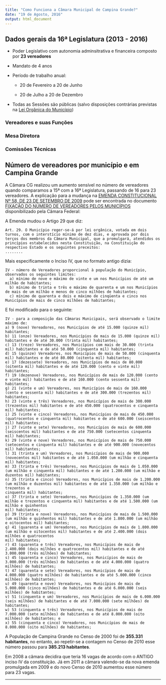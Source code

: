 ```yaml
---
title: "Como Funciona a Câmara Municipal de Campina Grande?"
date: "19 de Agosto, 2016"
output: html_document
---
```




## Dados gerais da 16ª Legislatura (2013 - 2016)

* Poder Legislativo com autonomia adminsitrativa e financeira composto por **23 vereadores**

* Mandato de 4 anos

* Período de trabalho anual:

    * 20 de Fevereiro a 20 de Junho

    * 20 de Julho a 20 de Dezembro

* Todas as Sessões são públicas (salvo disposições contrárias previstas na [Lei Orgânica do Município](http://pmcg.org.br/wp-content/uploads/2014/09/Lei-Organica-do-Municipio.pdf))

### Vereadores e suas Funções
<!--html_preserve--><div id="htmlwidget-2512" style="width:100%;height:auto;" class="datatables html-widget"></div>
<script type="application/json" data-for="htmlwidget-2512">{"x":{"data":[["Alexandre do Sindicato","Anderson Maia","Aragão Júnior","Cícero Buchada","Galego do Leite","Hercules Lafite","Ivan Batista","Ivonete Ludgério","João Dantas","Marinaldo Cardoso","Miguel Rodrigues","Murilo Galdino","Napoleão Maracajá","Nelson Gomes","Olimpio Oliveira","Orlandino Farias","Pimentel Filho","Pr. Josimar Henrique","Rodolfo Rodrigues","Rodrigo Ramos","Saulo Noronha","Sargento Régis","Vaninho Aragão"],["PHS","PSB","PTB","PHS","PTN","PSC","PSDB","PSD","PSD","PRB","PSC","PSB","PC do B","PSDB","PMDB","PSC","PSD","PRB","PR","PDT","DEM","PMN","DEM"]],"container":"<table class=\"display\">\n  <thead>\n    <tr>\n      <th>Vereador\u003c/th>\n      <th>Partido\u003c/th>\n    \u003c/tr>\n  \u003c/thead>\n\u003c/table>","options":{"paging":false,"searching":false,"info":false,"order":[],"autoWidth":false,"orderClasses":false},"callback":null,"filter":"none"},"evals":[],"jsHooks":[]}</script><!--/html_preserve-->

### Mesa Diretora
<!--html_preserve--><div id="htmlwidget-5900" style="width:100%;height:auto;" class="datatables html-widget"></div>
<script type="application/json" data-for="htmlwidget-5900">{"x":{"data":[["ANTONIO ALVES PIMENTEL FILHO","ORLANDINO PEREIRA DE FARIAS","JOSÉ MARINALDO CARDOSO","CASSIO MURILO GALDINO DE ARAUJO","IVAN OLIVEIRA BATISTA"],["PRESIDENTE","1º VICE","2º VICE","1º SECRETARIO","2º SECRETARIO"]],"container":"<table class=\"display\">\n  <thead>\n    <tr>\n      <th>Vereador\u003c/th>\n      <th>Cargo\u003c/th>\n    \u003c/tr>\n  \u003c/thead>\n\u003c/table>","options":{"paging":false,"searching":false,"info":false,"ordering":false,"order":[],"autoWidth":false,"orderClasses":false},"callback":null,"filter":"none"},"evals":[],"jsHooks":[]}</script><!--/html_preserve-->

### Comissões Técnicas
<!--html_preserve--><div id="htmlwidget-3203" style="width:100%;height:auto;" class="datatables html-widget"></div>
<script type="application/json" data-for="htmlwidget-3203">{"x":{"data":[["Comissão Constituição, Justiça e Redação","Comissão Constituição, Justiça e Redação","Comissão Constituição, Justiça e Redação","Comissão de Agricultura e Pecuária","Comissão de Agricultura e Pecuária","Comissão de Agricultura e Pecuária","Comissão de Ciência, Tecnologia, Inovação, Comunicação e Informática","Comissão de Ciência, Tecnologia, Inovação, Comunicação e Informática","Comissão de Ciência, Tecnologia, Inovação, Comunicação e Informática","Comissão de Defesa dos Direitos da Mulher, Idoso, da Criança e do Adolescente","Comissão de Defesa dos Direitos da Mulher, Idoso, da Criança e do Adolescente","Comissão de Defesa dos Direitos da Mulher, Idoso, da Criança e do Adolescente","Comissão de Desenvolvimento Econômico, Indústria e Comércio","Comissão de Desenvolvimento Econômico, Indústria e Comércio","Comissão de Desenvolvimento Econômico, Indústria e Comércio","Comissão de Direitos Humanos, Defesa do Consumidor, do Contribuinte e do Servidor Público","Comissão de Direitos Humanos, Defesa do Consumidor, do Contribuinte e do Servidor Público","Comissão de Direitos Humanos, Defesa do Consumidor, do Contribuinte e do Servidor Público","Comissão de Educação, Esporte e Turismo","Comissão de Educação, Esporte e Turismo","Comissão de Educação, Esporte e Turismo","Comissão de Finanças, Orçamento, Fiscalização Financeira e Controle","Comissão de Finanças, Orçamento, Fiscalização Financeira e Controle","Comissão de Finanças, Orçamento, Fiscalização Financeira e Controle","Comissão de Meio Ambiente e Recursos Hídricos Convivência e Sustentabilidade do Semiárido","Comissão de Meio Ambiente e Recursos Hídricos Convivência e Sustentabilidade do Semiárido","Comissão de Meio Ambiente e Recursos Hídricos Convivência e Sustentabilidade do Semiárido","Comissão de Obras, Planejamento, Infraestrutura e Habitação","Comissão de Obras, Planejamento, Infraestrutura e Habitação","Comissão de Obras, Planejamento, Infraestrutura e Habitação","Comissão de Saúde e Bem Estar Social","Comissão de Saúde e Bem Estar Social","Comissão de Saúde e Bem Estar Social","Comissão de Segurança Pública, Defesa Social e Prevenção as Drogas","Comissão de Segurança Pública, Defesa Social e Prevenção as Drogas","Comissão de Segurança Pública, Defesa Social e Prevenção as Drogas","Comissão de Transporte e Mobilidade Urbana","Comissão de Transporte e Mobilidade Urbana","Comissão de Transporte e Mobilidade Urbana"],["Presidente","Secretário","Membro","Presidente","Secretário","Membro","Presidente","Secretário","Membro","Presidente","Secretário","Membro","Presidente","Secretário","Membro","Presidente","Secretário","Membro","Presidente","Secretário","Membro","Presidente","Secretário","Membro","Presidente","Secretário","Membro","Presidente","Secretário","Membro","Presidente","Secretário","Membro","Presidente","Secretário","Membro","Presidente","Secretário","Membro"],["NELSON GOMES FILHO","RODRIGO RAMOS VICTOR","JOAO CRISOSTOMO MOREIRA DANTAS","JOSEILDO ALVES DOS SANTOS","RODOLFO RODRIGUES","IVONETE ALMEIDA DE ANDRADE LUDGERIO","ANDERSON FILIPI MAIA DE MENEZES","GILVANI ANTONIO ARAGAO","JOSE COSTA ARAGÃO JUNIOR","IVONETE ALMEIDA DE ANDRADE LUDGERIO","CASSIO MURILO GALDINO DE ARAUJO","ALEXANDRE PEREIRA DA SILVA","CASSIO MURILO GALDINO DE ARAUJO","JOSÉ MARINALDO CARDOSO","AFONSO ALEXANDRE REGIS CAVALCANTE","NAPOLEÃO DE FARIAS MARACAJÁ","MIGUEL RODRIGUES DA SILVA","RODRIGO RAMOS VICTOR","MIGUEL RODRIGUES DA SILVA","GILVANI ANTONIO ARAGAO","ANDERSON FILIPI MAIA DE MENEZES","JOSÉ MARINALDO CARDOSO","JOSEILDO ALVES DOS SANTOS","JOAO CRISOSTOMO MOREIRA DANTAS","JOSIMAR HENRIQUE DA SILVA","MIGUEL RODRIGUES DA SILVA","IVAN OLIVEIRA BATISTA","CICERO RODRIGUES DA SILVA","JOSE COSTA ARAGÃO JUNIOR","OLIMPIO OLIVEIRA","JOAO CRISOSTOMO MOREIRA DANTAS","IVAN OLIVEIRA BATISTA","RODRIGO RAMOS VICTOR","ALEXANDRE PEREIRA DA SILVA","OLIMPIO OLIVEIRA","AFONSO ALEXANDRE REGIS CAVALCANTE","AFONSO ALEXANDRE REGIS CAVALCANTE","JOSÉ MARINALDO CARDOSO","ANDERSON FILIPI MAIA DE MENEZES"]],"container":"<table class=\"display\">\n  <thead>\n    <tr>\n      <th>Comissão\u003c/th>\n      <th>Cargo\u003c/th>\n      <th>Vereador\u003c/th>\n    \u003c/tr>\n  \u003c/thead>\n\u003c/table>","options":{"paging":false,"searching":false,"info":false,"order":[],"autoWidth":false,"orderClasses":false},"callback":null,"filter":"none"},"evals":[],"jsHooks":[]}</script><!--/html_preserve-->

## Número de vereadores por município e em Campina Grande

A Câmara CG realizou um aumento sensível no número de vereadores quando comparamos a 15ª com a 16ª Legislatura, passando de 16 para 23 vereadores. A explicação para a mudança na [EMENDA CONSTITUCIONAL Nº 58, DE 23 DE SETEMBRO DE 2009](http://www.planalto.gov.br/ccivil_03/constituicao/emendas/emc/emc58.htm) pode ser encontrada no documento [FIXAÇÃO DO NÚMERO DE VEREADORES PELOS MUNICÍPIOS](http://www2.camara.leg.br/documentos-e-pesquisa/publicacoes/estnottec/areas-da-conle/tema6/2010_10930.pdf) disponibilizado pela Câmara Federal:

A Emenda mudou o Artigo 29 que diz:

    Art. 29. O Município reger-se-á por lei orgânica, votada em dois turnos, com o interstício mínimo de dez dias, e aprovada por dois terços dos membros da Câmara Municipal, que a promulgará, atendidos os princípios estabelecidos nesta Constituição, na Constituição do respectivo Estado e os seguintes preceitos:
    ........

Mais especificamente o Inciso IV, que no formato antigo dizia:

    IV - número de Vereadores proporcional à população do Município, observados os seguintes limites:
      a) mínimo de nove e máximo de vinte e um nos Municípios de até um milhão de habitantes;
      b) mínimo de trinta e três e máximo de quarenta e um nos Municípios de mais de um milhão e menos de cinco milhões de habitantes;
      c) mínimo de quarenta e dois e máximo de cinqüenta e cinco nos Municípios de mais de cinco milhões de habitantes;

E foi modificado para o seguinte:

    IV - para a composição das Câmaras Municipais, será observado o limite máximo de:
    a) 9 (nove) Vereadores, nos Municípios de até 15.000 (quinze mil) habitantes;
    b) 11 (onze) Vereadores, nos Municípios de mais de 15.000 (quinze mil) habitantes e de até 30.000 (trinta mil) habitantes;
    c) 13 (treze) Vereadores, nos Municípios com mais de 30.000 (trinta mil) habitantes e de até 50.000 (cinquenta mil) habitantes;
    d) 15 (quinze) Vereadores, nos Municípios de mais de 50.000 (cinquenta mil) habitantes e de até 80.000 (oitenta mil) habitantes;
    e) 17 (dezessete) Vereadores, nos Municípios de mais de 80.000 (oitenta mil) habitantes e de até 120.000 (cento e vinte mil) habitantes;
    f) 19 (dezenove) Vereadores, nos Municípios de mais de 120.000 (cento e vinte mil) habitantes e de até 160.000 (cento sessenta mil) habitantes;
    g) 21 (vinte e um) Vereadores, nos Municípios de mais de 160.000 (cento e sessenta mil) habitantes e de até 300.000 (trezentos mil) habitantes;
    h) 23 (vinte e três) Vereadores, nos Municípios de mais de 300.000 (trezentos mil) habitantes e de até 450.000 (quatrocentos e cinquenta mil) habitantes;
    i) 25 (vinte e cinco) Vereadores, nos Municípios de mais de 450.000 (quatrocentos e cinquenta mil) habitantes e de até 600.000 (seiscentos mil) habitantes;
    j) 27 (vinte e sete) Vereadores, nos Municípios de mais de 600.000 (seiscentos mil) habitantes e de até 750.000 (setecentos cinquenta mil) habitantes;
    k) 29 (vinte e nove) Vereadores, nos Municípios de mais de 750.000 (setecentos e cinquenta mil) habitantes e de até 900.000 (novecentos mil) habitantes;
    l) 31 (trinta e um) Vereadores, nos Municípios de mais de 900.000 (novecentos mil) habitantes e de até 1.050.000 (um milhão e cinquenta mil) habitantes;
    m) 33 (trinta e três) Vereadores, nos Municípios de mais de 1.050.000 (um milhão e cinquenta mil) habitantes e de até 1.200.000 (um milhão e duzentos mil) habitantes;
    n) 35 (trinta e cinco) Vereadores, nos Municípios de mais de 1.200.000 (um milhão e duzentos mil) habitantes e de até 1.350.000 (um milhão e trezentos e
    cinquenta mil) habitantes;
    o) 37 (trinta e sete) Vereadores, nos Municípios de 1.350.000 (um milhão e trezentos e cinquenta mil) habitantes e de até 1.500.000 (um milhão e quinhentos
    mil) habitantes;
    p) 39 (trinta e nove) Vereadores, nos Municípios de mais de 1.500.000 (um milhão e quinhentos mil) habitantes e de até 1.800.000 (um milhão e oitocentos mil) habitantes;
    q) 41 (quarenta e um) Vereadores, nos Municípios de mais de 1.800.000 (um milhão e oitocentos mil) habitantes e de até 2.400.000 (dois milhões e quatrocentos
    mil) habitantes;
    r) 43 (quarenta e três) Vereadores, nos Municípios de mais de 2.400.000 (dois milhões e quatrocentos mil) habitantes e de até 3.000.000 (três milhões) de habitantes;
    s) 45 (quarenta e cinco) Vereadores, nos Municípios de mais de 3.000.000 (três milhões) de habitantes e de até 4.000.000 (quatro milhões) de habitantes;
    t) 47 (quarenta e sete) Vereadores, nos Municípios de mais de 4.000.000 (quatro milhões) de habitantes e de até 5.000.000 (cinco milhões) de habitantes;
    u) 49 (quarenta e nove) Vereadores, nos Municípios de mais de 5.000.000 (cinco milhões) de habitantes e de até 6.000.000 (seis milhões) de habitantes;
    v) 51 (cinquenta e um) Vereadores, nos Municípios de mais de 6.000.000 (seis milhões) de habitantes e de até 7.000.000 (sete milhões) de habitantes;
    w) 53 (cinquenta e três) Vereadores, nos Municípios de mais de 7.000.000 (sete milhões) de habitantes e de até 8.000.000 (oito milhões) de habitantes; e
    x) 55 (cinquenta e cinco) Vereadores, nos Municípios de mais de 8.000.000 (oito milhões) de habitantes;

A População de Campina Grande no Censo de 2000 foi de **355.331 habitantes**, no entanto, ao repetir-se a contagem no Censo de 2010 esse número passou para **385.213 habitantes**.

Em 2008 a câmara decidira que teria 16 vagas de acordo com o ANTIGO inciso IV da constituição. Já em 2011 a câmara valendo-se da nova emenda promulgada em 2009 e do novo Censo de 2010 aumentou esse número para 23 vagas.

---
